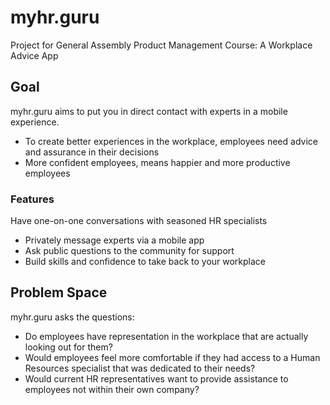 # myhr.guru
Project for General Assembly Product Management Course: A Workplace Advice App

## Goal
myhr.guru aims to put you in direct contact with experts in a mobile experience.
* To create better experiences in the workplace, employees need advice and assurance in their decisions
* More confident employees, means happier and more productive employees

### Features
Have one-on-one conversations with seasoned HR specialists
* Privately message experts via a mobile app
* Ask public questions to the community for support
* Build skills and confidence to take back to your workplace

## Problem Space
myhr.guru asks the questions:
* Do employees have representation in the workplace that are actually looking out for them?
* Would employees feel more comfortable if they had access to a Human Resources specialist that was dedicated to their needs?
* Would current HR representatives want to provide assistance to employees not within their own company?

